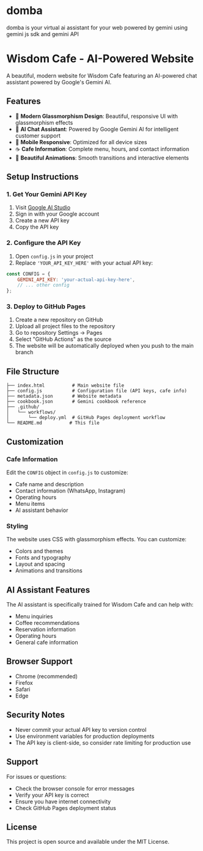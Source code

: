 # domba
domba is your virtual ai assistant for your web powered by gemini using gemini js sdk and gemini API 
# Wisdom Cafe - AI-Powered Website

A beautiful, modern website for Wisdom Cafe featuring an AI-powered chat assistant powered by Google's Gemini AI.

## Features

- 🌟 **Modern Glassmorphism Design**: Beautiful, responsive UI with glassmorphism effects
- 🤖 **AI Chat Assistant**: Powered by Google Gemini AI for intelligent customer support
- 📱 **Mobile Responsive**: Optimized for all device sizes
- ☕ **Cafe Information**: Complete menu, hours, and contact information
- 🎨 **Beautiful Animations**: Smooth transitions and interactive elements

## Setup Instructions

### 1. Get Your Gemini API Key

1. Visit [Google AI Studio](https://aistudio.google.com/app/apikey)
2. Sign in with your Google account
3. Create a new API key
4. Copy the API key

### 2. Configure the API Key

1. Open `config.js` in your project
2. Replace `'YOUR_API_KEY_HERE'` with your actual API key:

```javascript
const CONFIG = {
    GEMINI_API_KEY: 'your-actual-api-key-here',
    // ... other config
};
```

### 3. Deploy to GitHub Pages

1. Create a new repository on GitHub
2. Upload all project files to the repository
3. Go to repository Settings → Pages
4. Select "GitHub Actions" as the source
5. The website will be automatically deployed when you push to the main branch

## File Structure

```
├── index.html          # Main website file
├── config.js           # Configuration file (API keys, cafe info)
├── metadata.json       # Website metadata
├── cookbook.json       # Gemini cookbook reference
├── .github/
│   └── workflows/
│       └── deploy.yml  # GitHub Pages deployment workflow
└── README.md          # This file
```

## Customization

### Cafe Information
Edit the `CONFIG` object in `config.js` to customize:
- Cafe name and description
- Contact information (WhatsApp, Instagram)
- Operating hours
- Menu items
- AI assistant behavior

### Styling
The website uses CSS with glassmorphism effects. You can customize:
- Colors and themes
- Fonts and typography
- Layout and spacing
- Animations and transitions

## AI Assistant Features

The AI assistant is specifically trained for Wisdom Cafe and can help with:
- Menu inquiries
- Coffee recommendations
- Reservation information
- Operating hours
- General cafe information

## Browser Support

- Chrome (recommended)
- Firefox
- Safari
- Edge

## Security Notes

- Never commit your actual API key to version control
- Use environment variables for production deployments
- The API key is client-side, so consider rate limiting for production use

## Support

For issues or questions:
- Check the browser console for error messages
- Verify your API key is correct
- Ensure you have internet connectivity
- Check GitHub Pages deployment status

## License

This project is open source and available under the MIT License.
